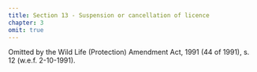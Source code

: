 ```yaml
---
title: Section 13 - Suspension or cancellation of licence
chapter: 3
omit: true
---
```


Omitted by the Wild Life (Protection) Amendment Act, 1991 (44 of 1991), s. 12 (w.e.f. 2-10-1991).

